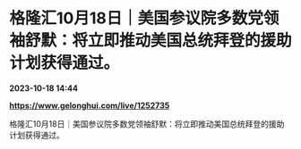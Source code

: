 # 格隆汇10月18日｜美国参议院多数党领袖舒默：将立即推动美国总统拜登的援助计划获得通过。

**2023-10-18 14:44**

**https://www.gelonghui.com/live/1252735**

格隆汇10月18日｜美国参议院多数党领袖舒默：将立即推动美国总统拜登的援助计划获得通过。